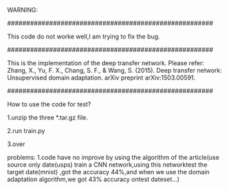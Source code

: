 WARNING:

######################################################

This code do not worke well,I am trying to fix the bug.

######################################################

This is the implementation of the deep transfer network.
Please refer:
Zhang, X., Yu, F. X., Chang, S. F., & Wang, S. (2015). Deep transfer network: Unsupervised domain adaptation. arXiv preprint arXiv:1503.00591.

######################################################

How to use the code for test?

1.unzip the three *.tar.gz file.

2.run train.py

3.over

problems:
1.code have no improve by using the algorithm of the article(use source only date(usps) train a CNN network,using this networktest the target date(mnist) ,got the accuracy 44%,and when we use the domain adaptation algorithm,we got 43% accuracy ontest dateset...)
